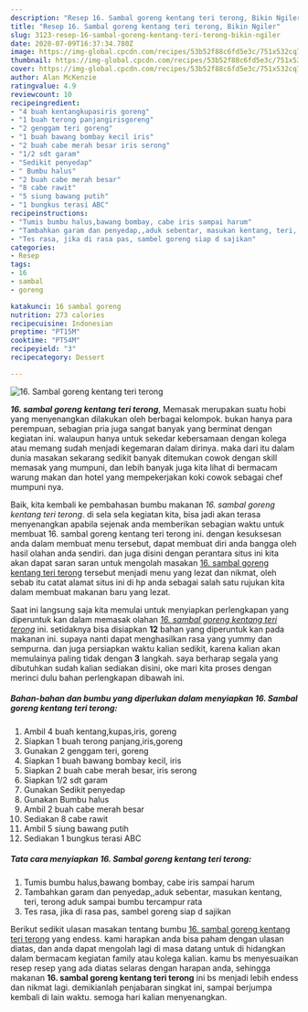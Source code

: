 ```yaml
---
description: "Resep 16. Sambal goreng kentang teri terong, Bikin Ngiler"
title: "Resep 16. Sambal goreng kentang teri terong, Bikin Ngiler"
slug: 3123-resep-16-sambal-goreng-kentang-teri-terong-bikin-ngiler
date: 2020-07-09T16:37:34.780Z
image: https://img-global.cpcdn.com/recipes/53b52f88c6fd5e3c/751x532cq70/16-sambal-goreng-kentang-teri-terong-foto-resep-utama.jpg
thumbnail: https://img-global.cpcdn.com/recipes/53b52f88c6fd5e3c/751x532cq70/16-sambal-goreng-kentang-teri-terong-foto-resep-utama.jpg
cover: https://img-global.cpcdn.com/recipes/53b52f88c6fd5e3c/751x532cq70/16-sambal-goreng-kentang-teri-terong-foto-resep-utama.jpg
author: Alan McKenzie
ratingvalue: 4.9
reviewcount: 10
recipeingredient:
- "4 buah kentangkupasiris goreng"
- "1 buah terong panjangirisgoreng"
- "2 genggam teri goreng"
- "1 buah bawang bombay kecil iris"
- "2 buah cabe merah besar iris serong"
- "1/2 sdt garam"
- "Sedikit penyedap"
- " Bumbu halus"
- "2 buah cabe merah besar"
- "8 cabe rawit"
- "5 siung bawang putih"
- "1 bungkus terasi ABC"
recipeinstructions:
- "Tumis bumbu halus,bawang bombay, cabe iris sampai harum"
- "Tambahkan garam dan penyedap,,aduk sebentar, masukan kentang, teri, terong aduk sampai bumbu tercampur rata"
- "Tes rasa, jika di rasa pas, sambel goreng siap d sajikan"
categories:
- Resep
tags:
- 16
- sambal
- goreng

katakunci: 16 sambal goreng 
nutrition: 273 calories
recipecuisine: Indonesian
preptime: "PT15M"
cooktime: "PT54M"
recipeyield: "3"
recipecategory: Dessert

---
```



![16. Sambal goreng kentang teri terong](https://img-global.cpcdn.com/recipes/53b52f88c6fd5e3c/751x532cq70/16-sambal-goreng-kentang-teri-terong-foto-resep-utama.jpg)

<b><i>16. sambal goreng kentang teri terong</i></b>, Memasak merupakan suatu hobi yang menyenangkan dilakukan oleh berbagai kelompok. bukan hanya para perempuan, sebagian pria juga sangat banyak yang berminat dengan kegiatan ini. walaupun hanya untuk sekedar kebersamaan dengan kolega atau memang sudah menjadi kegemaran dalam dirinya. maka dari itu dalam dunia masakan sekarang sedikit banyak ditemukan cowok dengan skill memasak yang mumpuni, dan lebih banyak juga kita lihat di bermacam warung makan dan hotel yang mempekerjakan koki cowok sebagai chef mumpuni nya.

Baik, kita kembali ke pembahasan bumbu makanan <i>16. sambal goreng kentang teri terong</i>. di sela sela kegiatan kita, bisa jadi akan terasa menyenangkan apabila sejenak anda memberikan sebagian waktu untuk membuat 16. sambal goreng kentang teri terong ini. dengan kesuksesan anda dalam membuat menu tersebut, dapat membuat diri anda bangga oleh hasil olahan anda sendiri. dan juga disini dengan perantara situs ini kita akan dapat saran saran untuk mengolah masakan <u>16. sambal goreng kentang teri terong</u> tersebut menjadi menu yang lezat dan nikmat, oleh sebab itu catat alamat situs ini di hp anda sebagai salah satu rujukan kita dalam membuat makanan baru yang lezat.




Saat ini langsung saja kita memulai untuk menyiapkan perlengkapan yang diperuntuk kan dalam memasak olahan <u><i>16. sambal goreng kentang teri terong</i></u> ini. setidaknya bisa disiapkan <b>12</b> bahan yang diperuntuk kan pada makanan ini. supaya nanti dapat menghasilkan rasa yang yummy dan sempurna. dan juga persiapkan waktu kalian sedikit, karena kalian akan memulainya paling tidak dengan <b>3</b> langkah. saya berharap segala yang dibutuhkan sudah kalian sediakan disini, oke mari kita proses dengan merinci dulu bahan perlengkapan dibawah ini.

<!--inarticleads1-->

##### Bahan-bahan dan bumbu yang diperlukan dalam menyiapkan 16. Sambal goreng kentang teri terong:

1. Ambil 4 buah kentang,kupas,iris, goreng
1. Siapkan 1 buah terong panjang,iris,goreng
1. Gunakan 2 genggam teri, goreng
1. Siapkan 1 buah bawang bombay kecil, iris
1. Siapkan 2 buah cabe merah besar, iris serong
1. Siapkan 1/2 sdt garam
1. Gunakan Sedikit penyedap
1. Gunakan  Bumbu halus
1. Ambil 2 buah cabe merah besar
1. Sediakan 8 cabe rawit
1. Ambil 5 siung bawang putih
1. Sediakan 1 bungkus terasi ABC




<!--inarticleads2-->

##### Tata cara menyiapkan 16. Sambal goreng kentang teri terong:

1. Tumis bumbu halus,bawang bombay, cabe iris sampai harum
1. Tambahkan garam dan penyedap,,aduk sebentar, masukan kentang, teri, terong aduk sampai bumbu tercampur rata
1. Tes rasa, jika di rasa pas, sambel goreng siap d sajikan




Berikut sedikit ulasan masakan tentang bumbu <u>16. sambal goreng kentang teri terong</u> yang endess. kami harapkan anda bisa paham dengan ulasan diatas, dan anda dapat mengolah lagi di masa datang untuk di hidangkan dalam bermacam kegiatan family atau kolega kalian. kamu bs menyesuaikan resep resep yang ada diatas selaras dengan harapan anda, sehingga makanan <b>16. sambal goreng kentang teri terong</b> ini bs menjadi lebih endess dan nikmat lagi. demikianlah penjabaran singkat ini, sampai berjumpa kembali di lain waktu. semoga hari kalian menyenangkan.
